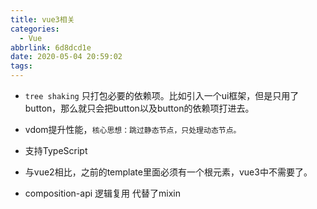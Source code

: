 ```yaml
---
title: vue3相关
categories:
  - Vue
abbrlink: 6d8dcd1e
date: 2020-05-04 20:59:02
tags:
---
```


+ <code>tree shaking</code> 只打包必要的依赖项。比如引入一个ui框架，但是只用了button，那么就只会把button以及button的依赖项打进去。

+ vdom提升性能，<code>核心思想：跳过静态节点，只处理动态节点。</code>

<!-- more -->

+ 支持TypeScript

+ 与vue2相比，之前的template里面必须有一个根元素，vue3中不需要了。

+ composition-api 逻辑复用 代替了mixin

